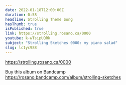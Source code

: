 ```yaml
---
date: 2022-01-18T12:00:00Z
duration: 0:58
headline: Strolling Theme Song
hasThumb: true
isPublished: true
link: https://strolling.rosano.ca/0000
youtube: k-wTsipUQRk
subject: "Strolling Sketches 0000: my piano salad"
slug: lc1yc988
---
```

https://strolling.rosano.ca/0000

Buy this album on Bandcamp https://rosano.bandcamp.com/album/strolling-sketches
